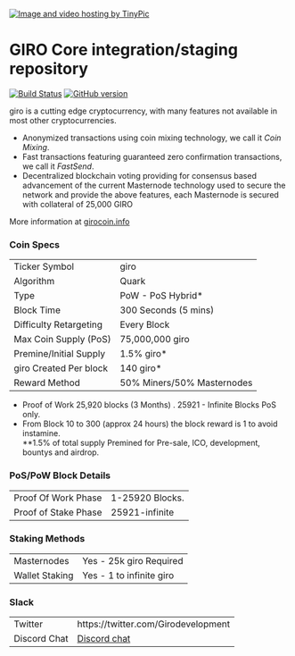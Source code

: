 <a href="http://es.tinypic.com?ref=16aehs3" target="_blank"><img src="http://i63.tinypic.com/16aehs3.jpg" border="0" alt="Image and video hosting by TinyPic"></a>

GIRO Core integration/staging repository
=====================================

[![Build Status](https://travis-ci.org/giro-Project/giro.svg?branch=master)](https://travis-ci.org/giro-Project/giro) [![GitHub version](https://badge.fury.io/gh/giro-Project%2Fgiro.svg)](https://badge.fury.io/gh/giro-Project%2Fgiro)

giro is a cutting edge cryptocurrency, with many features not available in most other cryptocurrencies.
- Anonymized transactions using coin mixing technology, we call it _Coin Mixing_.
- Fast transactions featuring guaranteed zero confirmation transactions, we call it _FastSend_.
- Decentralized blockchain voting providing for consensus based advancement of the current Masternode
  technology used to secure the network and provide the above features, each Masternode is secured
  with collateral of 25,000 GIRO

More information at [girocoin.info](http://www.girocoin.info)

### Coin Specs
<table>
<tr><td>Ticker Symbol</td><td>giro</td></tr>
<tr><td>Algorithm</td><td>Quark</td></tr>
<tr><td>Type</td><td>PoW - PoS Hybrid*</td></tr>
<tr><td>Block Time</td><td>300 Seconds (5 mins)</td></tr>
<tr><td>Difficulty Retargeting</td><td>Every Block</td></tr>
<tr><td>Max Coin Supply (PoS)</td><td>75,000,000 giro</td></tr>
<tr><td>Premine/Initial Supply</td><td>1.5% giro*</td></tr>
<tr><td>giro Created Per block</td><td>140 giro*</td></tr>
<tr><td>Reward Method</td><td>50% Miners/50% Masternodes</td></tr>
</table>


* Proof of Work 25,920 blocks (3 Months) . 25921 - Infinite Blocks PoS only.
* From Block 10 to 300 (approx 24 hours) the block reward is 1 to avoid instamine. <br>
**1.5% of total supply Premined for Pre-sale, ICO, development, bountys and airdrop.

### PoS/PoW Block Details
<table>
<tr><td>Proof Of Work Phase</td><td>1-25920 Blocks.</td></tr>
<tr><td>Proof of Stake Phase</td><td>25921-infinite</td></tr>
</table>

### Staking Methods
<table>
<tr><td>Masternodes</td><td>Yes - 25k giro Required</td></tr>
<tr><td>Wallet Staking</td><td>Yes - 1 to infinite giro</td></tr>
</table>



</table>

### Slack
<table>
<tr><td>Twitter</td><td>https://twitter.com/Girodevelopment</td></tr>
<tr><td>Discord Chat</td><td><a href="https://discord.gg/8PuPZT5">Discord chat</a></td></tr>
</table>






